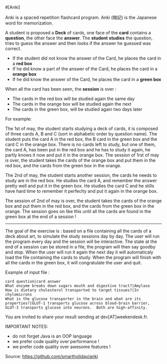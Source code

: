 #[Anki]

Anki is a spaced repetition flashcard program. Anki (暗記) is the Japanese word for memorization.

A student is proposed a **Deck** of cards, one face of the **card** contains a **question**, the other face the **answer**.
The **student** **studies** the question, tries to guess the answer and then looks if the answer he guessed was correct.

- If the student did not know the answer of the Card, he places the card in a **red box**
- If he did know a part of the answer of the Card, he places the card in a **orange box**
- If he did know the answer of the Card, he places the card in a **green box**

When all the card has been seen, the **session** is over : 

- The cards in the red box will be studied again the same day
- The cards in the orange box will be studied again the next
- The cards in the green box, will be studied again two days later

For example:

The 1st of may, the student starts studying a deck of cards, it is composed of three cards A, B and C (sort in alphabetic order by question name).
The student puts the card A in the red box, the B card in the green box and the card C in the orange box.
There is no cards left to study, but one of them, the card A, has been put in the red box and he has to study it again, he partly knows it now and put it in the orange box.
The session of 1rst of may is over, the student takes the cards of the orange box and put them in the red box, and the cards from the green box in the orange.

The 2nd of may, the student starts another session, the cards he needs to study are in the red box. He studies the card A, and remember the answer pretty well and put it in the green box. He studies the card C and he stills have hard time to remember it perfeclty and put it again in the orange box.

The session of 2nd of may is over, the student takes the cards of the orange box and put them in the red box, and the cards from the green box in the orange.
The session goes on like this until all the cards are found in the green box at the end of a session !

---------------

The goal of the exercise is : based on a file containing all the cards of a deck about art, to simulate the study sessions day by day. The user will run the program every day and the session will be interactive. The state at the end of a session can be stored in a file, the program will then say goodby and stop.
When the user will run it again the next day it will automaticaly load the file containing the cards to study.
When the program will finish with all the cards in the green box, it will congratulate the user and quit.

Example of input file :
```csv
card question|card answer
What enzyme breaks down sugars mouth and digestive tract?|Amylase
How is dietary cholesterol transported to target tissues?|In chylomicrons
What is the glucose transporter in the brain and what are its properties?|GLUT-1 transports glucose across blood-brain barrier, GLUT-3 transports glucose into neurons.  Both are high-affinity.
```

You are invited to share your result sending at dev[AT]weekendesk.fr.

IMPORTANT NOTES: 
- do not forget Java is an OOP language
- we prefer code quality over performance !
- we prefer code quality over awesome features ! 

Source: https://github.com/smartholiday/anki

